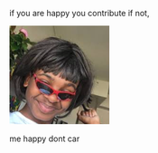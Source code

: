 if you are happy you contribute
if not,

![Description](https://raw.githubusercontent.com/debfw/happyhappysmolshits/main/public/SCR-20250122-rkkb-2.png)

me happy dont car
